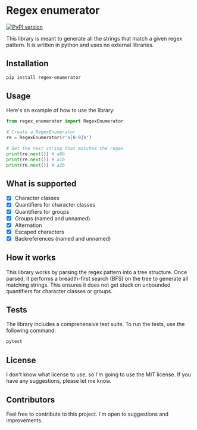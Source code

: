 # Regex enumerator
[![PyPI version](https://img.shields.io/pypi/v/regex-enumerator.svg)](https://pypi.org/project/regex-enumerator/)

This library is meant to generate all the strings that match a given regex pattern. It is written in python and uses no external libraries.

## Installation
```bash
pip install regex-enumerator
```

## Usage
Here's an example of how to use the library:

```python
from regex_enumerator import RegexEnumerator

# Create a RegexEnumerator
re = RegexEnumerator(r'a[0-9]b')

# Get the next string that matches the regex
print(re.next()) # a0b
print(re.next()) # a1b
print(re.next()) # a2b
```

## What is supported
- [x] Character classes
- [x] Quantifiers for character classes
- [x] Quantifiers for groups
- [x] Groups (named and unnamed)
- [x] Alternation 
- [x] Escaped characters 
- [x] Backreferences (named and unnamed)

## How it works
This library works by parsing the regex pattern into a tree structure. Once parsed, it performs a breadth-first search (BFS) on the tree to generate all matching strings. This ensures it does not get stuck on unbounded quantifiers for character classes or groups.

## Tests
The library includes a comprehensive test suite. To run the tests, use the following command:
```bash
pytest
```

## License
I don't know what license to use, so I'm going to use the MIT license. If you have any suggestions, please let me know.

## Contributors
Feel free to contribute to this project. I'm open to suggestions and improvements.
